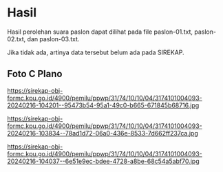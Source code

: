# Hasil

Hasil perolehan suara paslon dapat dilihat pada file paslon-01.txt, paslon-02.txt, dan paslon-03.txt.

Jika tidak ada, artinya data tersebut belum ada pada SIREKAP.

## Foto C Plano

https://sirekap-obj-formc.kpu.go.id/4900/pemilu/ppwp/31/74/10/10/04/3174101004093-20240216-104201--95473b54-95a1-49c0-b665-671845b68716.jpg

https://sirekap-obj-formc.kpu.go.id/4900/pemilu/ppwp/31/74/10/10/04/3174101004093-20240216-103834--78ad1d72-06a0-436e-8533-7d662ff237ca.jpg

https://sirekap-obj-formc.kpu.go.id/4900/pemilu/ppwp/31/74/10/10/04/3174101004093-20240216-104037--6e51e9ec-bdee-4728-a8be-68c54a5abf70.jpg

